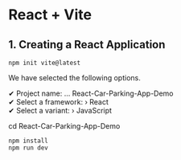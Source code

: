 # React + Vite

## 1. Creating a React Application

```
npm init vite@latest
```
We have selected the following options.

✔ Project name: … React-Car-Parking-App-Demo  
✔ Select a framework: › React  
✔ Select a variant: › JavaScript  

cd React-Car-Parking-App-Demo
```
npm install
npm run dev
```